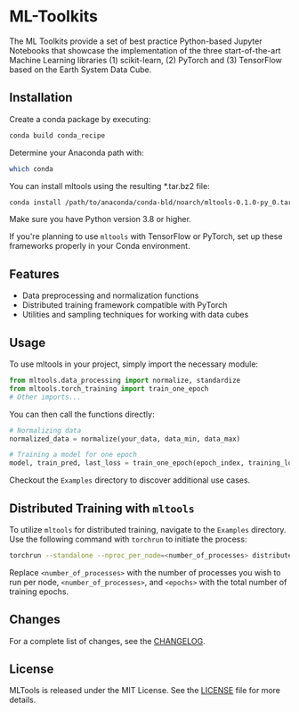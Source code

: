 # ML-Toolkits

The ML Toolkits provide a set of best practice Python-based Jupyter Notebooks that showcase the implementation of the three start-of-the-art Machine Learning libraries (1) scikit-learn, (2) PyTorch and (3) TensorFlow based on the Earth System Data Cube.

## Installation

Create a conda package by executing: 
```bash
conda build conda_recipe
```

Determine your Anaconda path with:
```bash
which conda
```

You can install mltools using the resulting *.tar.bz2 file:
```bash
conda install /path/to/anaconda/conda-bld/noarch/mltools-0.1.0-py_0.tar.bz2
```

Make sure you have Python version 3.8 or higher.

If you're planning to use `mltools` with TensorFlow or PyTorch, set up these frameworks properly in your Conda environment. 

## Features

- Data preprocessing and normalization functions
- Distributed training framework compatible with PyTorch
- Utilities and sampling techniques for working with data cubes

## Usage

To use mltools in your project, simply import the necessary module:

```python
from mltools.data_processing import normalize, standardize
from mltools.torch_training import train_one_epoch
# Other imports...
```

You can then call the functions directly:

```python
# Normalizing data
normalized_data = normalize(your_data, data_min, data_max)

# Training a model for one epoch
model, train_pred, last_loss = train_one_epoch(epoch_index, training_loader, model, loss_fn, optimizer, device)
```

Checkout the `Examples` directory to discover additional use cases.

## Distributed Training with `mltools`

To utilize `mltools` for distributed training, navigate to the `Examples` directory. Use the following command with `torchrun` to initiate the process:

```bash
torchrun --standalone --nproc_per_node=<number_of_processes> distributed_training.py <epochs>
```

Replace `<number_of_processes>` with the number of processes you wish to run per node, `<number_of_processes>`, and `<epochs>` with the total number of training epochs.

## Changes

For a complete list of changes, see the [CHANGELOG](https://github.com/deepesdl/ML-Toolkits/blob/develop/CHANGELOG.md).

## License

MLTools is released under the MIT License. See the [LICENSE](https://github.com/deepesdl/ML-Toolkits/blob/develop/LICENSE) file for more details.
